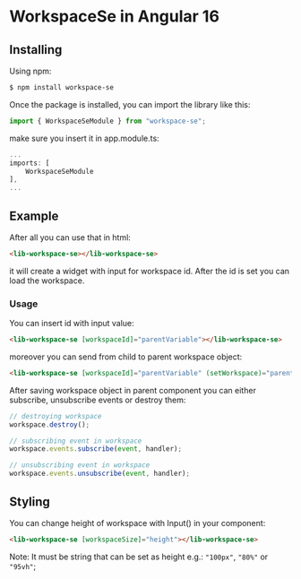 # WorkspaceSe in Angular 16

## Installing

Using npm:

```bash
$ npm install workspace-se
```

Once the package is installed, you can import the library like this:

```ts
import { WorkspaceSeModule } from "workspace-se";
```

make sure you insert it in app.module.ts:

```ts
...
imports: [
    WorkspaceSeModule
],
...
```

## Example

After all you can use that in html:

```html
<lib-workspace-se></lib-workspace-se>
```

it will create a widget with input for workspace id. After the id is set you can load the workspace.

### Usage

You can insert id with input value:

```html
<lib-workspace-se [workspaceId]="parentVariable"></lib-workspace-se>
```

moreover you can send from child to parent workspace object:

```html
<lib-workspace-se [workspaceId]="parentVariable" (setWorkspace)="parentFunction($event)"></lib-workspace-se>
```

After saving workspace object in parent component you can either subscribe, unsubscribe events or destroy them:

```ts
// destroying workspace
workspace.destroy();

// subscribing event in workspace
workspace.events.subscribe(event, handler);

// unsubscribing event in workspace
workspace.events.unsubscribe(event, handler);
```

## Styling

You can change height of workspace with Input() in your component:

```html
<lib-workspace-se [workspaceSize]="height"></lib-workspace-se>
```

Note: It must be string that can be set as height e.g.: `"100px"`, `"80%"` or `"95vh"`;
